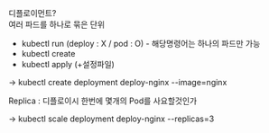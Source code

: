 디플로이먼트?  
여러 파드를 하나로 묶은 단위 
- kubectl run (deploy : X / pod : O) - 해당명령어는 하나의 파드만 가능 
- kubectl create
- kubectl apply (+설정파일)

-> kubectl create deployment deploy-nginx --image=nginx

Replica : 디플로이시 한번에 몇개의 Pod를 사요할것인가

-> kubectl scale deployment deploy-nginx --replicas=3